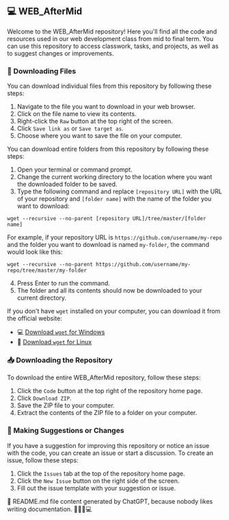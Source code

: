 ## 💻 WEB_AfterMid

Welcome to the WEB_AfterMid repository! Here you'll find all the code and resources used in our web development class from mid to final term. You can use this repository to access classwork, tasks, and projects, as well as to suggest changes or improvements.

### 🔽 Downloading Files

You can download individual files from this repository by following these steps:

1. Navigate to the file you want to download in your web browser.
2. Click on the file name to view its contents.
3. Right-click the `Raw` button at the top right of the screen.
4. Click `Save link as` or `Save target as`.
5. Choose where you want to save the file on your computer.

You can download entire folders from this repository by following these steps:

1. Open your terminal or command prompt.
2. Change the current working directory to the location where you want the downloaded folder to be saved.
3. Type the following command and replace `[repository URL]` with the URL of your repository and `[folder name]` with the name of the folder you want to download:

```wget --recursive --no-parent [repository URL]/tree/master/[folder name]```

For example, if your repository URL is `https://github.com/username/my-repo` and the folder you want to download is named `my-folder`, the command would look like this:

```wget --recursive --no-parent https://github.com/username/my-repo/tree/master/my-folder```

4. Press Enter to run the command.
5. The folder and all its contents should now be downloaded to your current directory.

If you don't have `wget` installed on your computer, you can download it from the official website:

- 💻 [Download `wget` for Windows](https://eternallybored.org/misc/wget/)
- 🐧 [Download `wget` for Linux](https://www.gnu.org/software/wget/)

### 📥 Downloading the Repository

To download the entire WEB_AfterMid repository, follow these steps:

1. Click the `Code` button at the top right of the repository home page.
2. Click `Download ZIP`.
3. Save the ZIP file to your computer.
4. Extract the contents of the ZIP file to a folder on your computer.

### 💬 Making Suggestions or Changes

If you have a suggestion for improving this repository or notice an issue with the code, you can create an issue or start a discussion. To create an issue, follow these steps:

1. Click the `Issues` tab at the top of the repository home page.
2. Click the `New Issue` button on the right side of the screen.
3. Fill out the issue template with your suggestion or issue.

🤖 README.md file content generated by ChatGPT, because nobody likes writing documentation. 🤖🙅‍♂️💻

